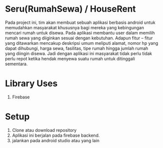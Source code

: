 # Seru(RumahSewa) / HouseRent

Pada project ini, tim akan membuat sebuah aplikasi berbasis android untuk memudahkan masyarakat khususnya bagi mereka yang kebingungan mencari rumah untuk disewa. Pada aplikasi membantu user dalam memilih rumah sewa yang diiginkan sesuai dengan kebutuhan. Adapun fitur – fitur yang ditawarkan mencakup deskripsi umum meliputi alamat, nomor hp yang dapat dihubungi, harga sewa, fasilitas, tipe rumah hingga jumlah rumah yang diingin disewa. Jadi dengan aplikasi ini masyarakat tidak perlu tidak perlu repot ketika hendak menyewa suatu rumah untuk ditinggali sementara.

# Library Uses

1. Firebase

# Setup

1. Clone atau download  repository
2. Aplikasi ini berjalan pada firebase backend. 
3. jalankan pada android studio atau yang lain
